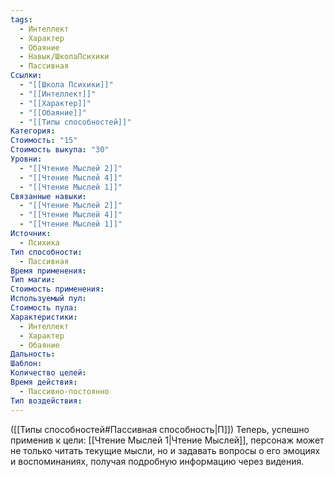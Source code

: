```yaml
---
tags:
  - Интеллект
  - Характер
  - Обаяние
  - Навык/ШколаПсихики
  - Пассивная
Ссылки:
  - "[[Школа Психики]]"
  - "[[Интеллект]]"
  - "[[Характер]]"
  - "[[Обаяние]]"
  - "[[Типы способностей]]"
Категория: 
Стоимость: "15"
Стоимость выкупа: "30"
Уровни:
  - "[[Чтение Мыслей 2]]"
  - "[[Чтение Мыслей 4]]"
  - "[[Чтение Мыслей 1]]"
Связанные навыки:
  - "[[Чтение Мыслей 2]]"
  - "[[Чтение Мыслей 4]]"
  - "[[Чтение Мыслей 1]]"
Источник:
  - Психика
Тип способности:
  - Пассивная
Время применения: 
Тип магии: 
Стоимость применения: 
Используемый пул: 
Стоимость пула: 
Характеристики:
  - Интеллект
  - Характер
  - Обаяние
Дальность: 
Шаблон: 
Количество целей: 
Время действия:
  - Пассивно-постоянно
Тип воздействия:
---
```

([[Типы способностей#Пассивная способность|П]]) Теперь, успешно применив к цели: [[Чтение Мыслей 1|Чтение Мыслей]], персонаж может не только читать текущие мысли, но и задавать вопросы о его эмоциях и воспоминаниях, получая подробную информацию через видения.   